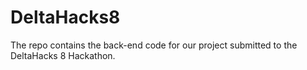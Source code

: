# DeltaHacks8
The repo contains the back-end code for our project submitted to the DeltaHacks 8 Hackathon.
